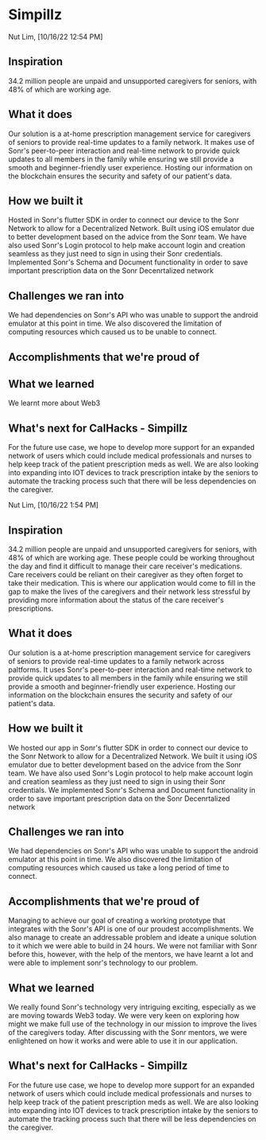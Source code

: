 # Simpillz

Nut Lim, [10/16/22 12:54 PM]
## Inspiration
34.2 million people are unpaid and unsupported caregivers for seniors, with 48% of which are working age. 
## What it does
Our solution is a at-home prescription management service for caregivers of seniors to provide real-time updates to a family network. It makes use of Sonr's peer-to-peer interaction and real-time network to provide quick updates to all members in the family while ensuring we still provide a smooth and beginner-friendly user experience. Hosting our information on the blockchain ensures the security and safety of our patient's data.

## How we built it
Hosted in Sonr's flutter SDK in order to connect our device to the Sonr Network to allow for a Decentralized Network.  Built using iOS emulator due to better development based on the advice from the Sonr team. We have also used Sonr's Login protocol to help make account login and creation seamless as they just need to sign in using their Sonr credentials. Implemented Sonr's Schema and Document functionality in order to save important prescription data on the Sonr Decenrtalized network

## Challenges we ran into
We had dependencies on Sonr's API who was unable to support the android emulator at this point in time. We also discovered the limitation of computing resources which caused us to be unable to connect.

## Accomplishments that we're proud of

## What we learned
We learnt more about Web3 

## What's next for CalHacks - Simpillz
For the future use case, we hope to develop more support for an expanded network of users which could include medical professionals and nurses to help keep track of the patient prescription meds as well. We are also looking into expanding into IOT devices to track prescription intake by the seniors to automate the tracking process such that there will be less dependencies on the caregiver.

Nut Lim, [10/16/22 1:54 PM]
## Inspiration
34.2 million people are unpaid and unsupported caregivers for seniors, with 48% of which are working age. These people could be working throughout the day and find it difficult to manage their care receiver's medications. Care receivers could be reliant on their caregiver as they often forget to take their medication. This is where our application would come to fill in the gap to make the lives of the caregivers and their network less stressful by providing more information about the status of the care receiver's prescriptions.

## What it does
Our solution is a at-home prescription management service for caregivers of seniors to provide real-time updates to a family network across paltforms. It uses Sonr's peer-to-peer interaction and real-time network to provide quick updates to all members in the family while ensuring we still provide a smooth and beginner-friendly user experience. 
Hosting our information on the blockchain ensures the security and safety of our patient's data.

## How we built it
We hosted our app in Sonr's flutter SDK in order to connect our device to the Sonr Network to allow for a Decentralized Network.  We built it using iOS emulator due to better development based on the advice from the Sonr team. We have also used Sonr's Login protocol to help make account login and creation seamless as they just need to sign in using their Sonr credentials. We implemented Sonr's Schema and Document functionality in order to save important prescription data on the Sonr Decenrtalized network

## Challenges we ran into
We had dependencies on Sonr's API who was unable to support the android emulator at this point in time. We also discovered the limitation of computing resources which caused us take a long period of time to connect.

## Accomplishments that we're proud of
Managing to achieve our goal of creating a working prototype that integrates with the Sonr's API is one of our proudest accomplishments. We also manage to create an addressable problem and ideate a unique solution to it which we were able to build in 24 hours. We were not familiar with Sonr before this, however, with the help of the mentors, we have learnt a lot and were able to implement sonr's technology to our problem.

## What we learned
We really found Sonr's technology very intriguing exciting, especially as we are moving towards Web3 today. We were very keen on exploring how might we make full use of the technology in our mission to improve the lives of the caregivers today. After discussing with the Sonr mentors, we were enlightened on how it works and were able to use it in our application.

## What's next for CalHacks - Simpillz
For the future use case, we hope to develop more support for an expanded network of users which could include medical professionals and nurses to help keep track of the patient prescription meds as well. We are also looking into expanding into IOT devices to track prescription intake by the seniors to automate the tracking process such that there will be less dependencies on the caregiver.
